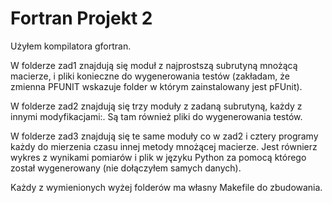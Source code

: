 # Fortran Projekt 2

Użyłem kompilatora gfortran.

W folderze zad1 znajdują się moduł z najprostszą subrutyną mnożącą macierze,
i pliki konieczne do wygenerowania testów (zakładam, że zmienna PFUNIT wskazuje
folder w którym zainstalowany jest pFUnit).

W folderze zad2 znajdują się trzy moduły z zadaną subrutyną, każdy z innymi modyfikacjami:.
Są tam również pliki do wygenerowania testów.

W folderze zad3 znajdują się te same moduły co w zad2 i cztery programy każdy do mierzenia
czasu innej metody mnożącej macierze. Jest równierz wykres z wynikami pomiarów 
i plik w języku Python za pomocą którego został wygenerowany (nie dołączyłem samych
danych).

Każdy z wymienionych wyżej folderów ma własny Makefile do zbudowania.
